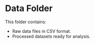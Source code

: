 # Data Folder
This folder contains:
- Raw data files in CSV format.
- Processed datasets ready for analysis.
